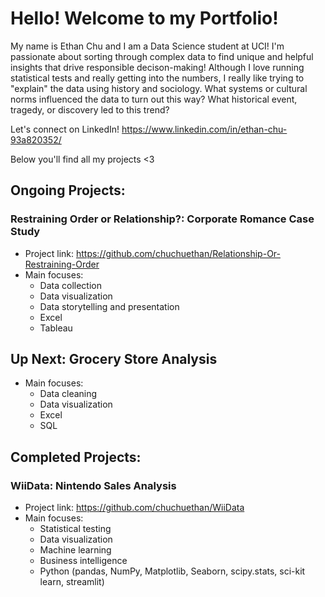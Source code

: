 # Hello! Welcome to my Portfolio!

My name is Ethan Chu and I am a Data Science student at UCI! I'm passionate about sorting through complex data to find unique and helpful insights that drive responsible decison-making! Although I love running statistical tests and really getting into the numbers, I really like trying to "explain" the data using history and sociology. What systems or cultural norms influenced the data to turn out this way? What historical event, tragedy, or discovery led to this trend? 

Let's connect on LinkedIn! https://www.linkedin.com/in/ethan-chu-93a820352/

Below you'll find all my projects <3


## Ongoing Projects: 
### Restraining Order or Relationship?: Corporate Romance Case Study
- Project link: https://github.com/chuchuethan/Relationship-Or-Restraining-Order
- Main focuses:
  - Data collection
  - Data visualization
  - Data storytelling and presentation
  - Excel
  - Tableau

## Up Next: Grocery Store Analysis
- Main focuses:
  - Data cleaning
  - Data visualization
  - Excel
  - SQL

## Completed Projects: 
### WiiData: Nintendo Sales Analysis
- Project link: https://github.com/chuchuethan/WiiData
- Main focuses:
  - Statistical testing
  - Data visualization
  - Machine learning
  - Business intelligence
  - Python (pandas, NumPy, Matplotlib, Seaborn, scipy.stats, sci-kit learn, streamlit)
